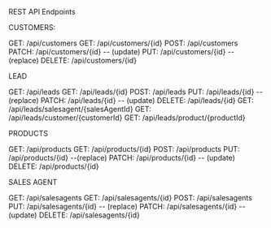 REST API Endpoints


CUSTOMERS:

GET:	/api/customers
GET: 	/api/customers/{id}
POST:	/api/customers 
PATCH: 	/api/customers/{id} -- (update)
PUT:	/api/customers/{id} -- (replace)
DELETE:	/api/customers/{id}



LEAD

GET: 	/api/leads
GET: 	/api/leads/{id}
POST: 	/api/leads
PUT: 	/api/leads/{id} -- (replace)
PATCH:	/api/leads/{id} -- (update)
DELETE:	/api/leads/{id}
GET:	/api/leads/salesagent/{salesAgentId}
GET:	/api/leads/customer/{customerId}
GET:	/api/leads/product/{productId}

PRODUCTS

GET:	/api/products
GET:	/api/products/{id}
POST:	/api/products
PUT:	/api/products/{id} --(replace)
PATCH:	/api/products/{id} -- (update)
DELETE:	/api/products/{id}

SALES AGENT

GET: 	/api/salesagents
GET:	/api/salesagents/{id}
POST:	/api/salesagents
PUT:	/api/salesagents/{id} -- (replace)
PATCH:	/api/salesagents/{id} -- (update)
DELETE:	/api/salesagents/{id}
